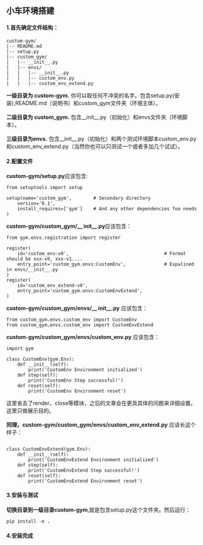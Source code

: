 ## 小车环境搭建
#### 1.首先确定文件结构：
```
custom-gym/
|-- README.md
|-- setup.py
|-- custom_gym/
|   |-- __init__.py
|   |-- envs/
|   |   |-- __init__.py
|   |   |-- custom_env.py
|   |   |-- custom_env_extend.py
```
**一级目录为 __custom-gym.__** 你可以取任何不冲突的名字。包含setup.py(安装),README.md（说明书）和custom_gym文件夹（环境主体）。<br><br>
**二级目录为 __custom_gym.__** 包含__init__.py（初始化）和envs文件夹（环境脚本）。<br><br>
**三级目录为envs.** 包含__init__.py（初始化）和两个测试环境脚本custom_env.py和custom_env_extend.py（当然你也可以只测试一个或者多加几个试试）。<br>
#### 2.配置文件<br>
**custom-gym/setup.py**应该包含:
```
from setuptools import setup

setup(name='custom_gym',        # Secondary directory
    version='0.1',
    install_requires=['gym']    # And any other dependencies foo needs
)
```
**custom-gym/custom_gym/__ init__.py**应该包含：
```
from gym.envs.registration import register

register(
    id='custom_env-v0',                                   # Format should be xxx-v0, xxx-v1....
    entry_point='custom_gym.envs:CustomEnv',              # Expalined in envs/__init__.py
)
register(
    id='custom_env_extend-v0',
    entry_point='custom_gym.envs:CustomEnvExtend',
)
```
**custom-gym/custom_gym/envs/__ init__.py** 应该包含：
```
from custom_gym.envs.custom_env import CustomEnv
from custom_gym.envs.custom_env import CustomEnvExtend
```
**custom-gym/custom_gym/envs/custom_env.py** 应该包含：
```
import gym

class CustomEnv(gym.Env):
    def __init__(self):
        print('CustomEnv Environment initialized')
    def step(self):
        print('CustomEnv Step successful!')
    def reset(self):
        print('CustomEnv Environment reset')
```
这里省去了render，close等模块，之后的文章会在更具具体的问题来详细设置。这里只做展示目的。<br><br>
**同理，custom-gym/custom_gym/envs/custom_env_extend.py** 应该长这个样子：
```import gym

class CustomEnvExtend(gym.Env):
    def __init__(self):
        print('CustomEnvExtend Environment initialized')
    def step(self):
        print('CustomEnvExtend Step successful!')
    def reset(self):
        print('CustomEnvExtend Environment reset')

```
#### 3.安装与测试<br>
**切换目录到一级目录custom-gym**,就是包含setup.py这个文件夹。然后运行：
```
pip install -e .
```
#### 4.安装完成
